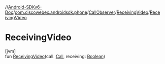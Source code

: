 //[Android-SDKv6-Doc](../../../../index.md)/[com.ciscowebex.androidsdk.phone](../../index.md)/[CallObserver](../index.md)/[ReceivingVideo](index.md)/[ReceivingVideo](-receiving-video.md)

# ReceivingVideo

[jvm]\
fun [ReceivingVideo](-receiving-video.md)(call: [Call](../../-call/index.md), receiving: [Boolean](https://kotlinlang.org/api/latest/jvm/stdlib/kotlin/-boolean/index.html))
